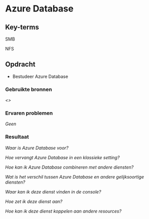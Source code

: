 # **Azure Database**



## **Key-terms**

SMB

NFS


## **Opdracht**

- Bestudeer Azure Database

### **Gebruikte bronnen**

*<>*

### **Ervaren problemen**

*Geen*

### **Resultaat**

*Waar is Azure Database voor?*


*Hoe vervangt Azure Database in een klassieke setting?*


*Hoe kan ik Azure Database combineren met andere diensten?*



*Wat is het verschil tussen Azure Database en andere gelijksoortige diensten?*



*Waar kan ik deze dienst vinden in de console?*


*Hoe zet ik deze dienst aan?*


*Hoe kan ik deze dienst koppelen aan andere resources?*
